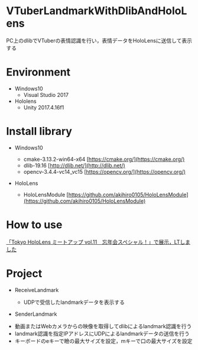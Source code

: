 # VTuberLandmarkWithDlibAndHoloLens
PC上のdlibでVTuberの表情認識を行い，表情データをHoloLensに送信して表示する

# Environment
- Windows10
    + Visual Studio 2017
- Hololens
    + Unity 2017.4.16f1

# Install library
- Windows10
    + cmake-3.13.2-win64-x64 [https://cmake.org/](https://cmake.org/)
    + dlib-19.16 [http://dlib.net/](http://dlib.net/)
    + opencv-3.4.4-vc14_vc15 [https://opencv.org/](https://opencv.org/)

- HoloLens
    + HoloLensModule [https://github.com/akihiro0105/HoloLensModule](https://github.com/akihiro0105/HoloLensModule)

# How to use
[「Tokyo HoloLens ミートアップ vol.11　忘年会スペシャル！」で展示，LTしました](http://akihiro-document.azurewebsites.net/post/event/hololensmeetup20181215/)

# Project
- ReceiveLandmark
    + UDPで受信したlandmarkデータを表示する

- SenderLandmark
 + 動画またはWebカメラからの映像を取得してdlibによるlandmark認識を行う
 + landmark認識を指定IPアドレスにUDPによるlandmarkデータの送信を行う
 + キーボードのeキーで瞼の最大サイズを設定，mキーで口の最大サイズを設定